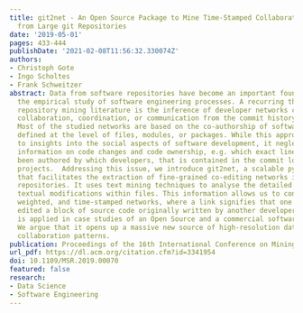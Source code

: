 ```yaml
---
title: git2net - An Open Source Package to Mine Time-Stamped Collaboration Networks
  from Large git Repositories
date: '2019-05-01'
pages: 433-444
publishDate: '2021-02-08T11:56:32.330074Z'
authors:
- Christoph Gote
- Ingo Scholtes
- Frank Schweitzer
abstract: Data from software repositories have become an important foundation for
  the empirical study of software engineering processes. A recurring theme in the
  repository mining literature is the inference of developer networks capturing e.g.
  collaboration, coordination, or communication from the commit history of projects.
  Most of the studied networks are based on the co-authorship of software artefacts
  defined at the level of files, modules, or packages. While this approach has led
  to insights into the social aspects of software development, it neglects detailed
  information on code changes and code ownership, e.g. which exact lines of code have
  been authored by which developers, that is contained in the commit log of software
  projects.  Addressing this issue, we introduce git2net, a scalable python software
  that facilitates the extraction of fine-grained co-editing networks in large git
  repositories. It uses text mining techniques to analyse the detailed history of
  textual modifications within files. This information allows us to construct directed,
  weighted, and time-stamped networks, where a link signifies that one developer has
  edited a block of source code originally written by another developer. Our tool
  is applied in case studies of an Open Source and a commercial software project.
  We argue that it opens up a massive new source of high-resolution data on human
  collaboration patterns.
publication: Proceedings of the 16th International Conference on Mining Software Repositories
url_pdf: https://dl.acm.org/citation.cfm?id=3341954
doi: 10.1109/MSR.2019.00070
featured: false
research:
- Data Science
- Software Engineering
---
```

